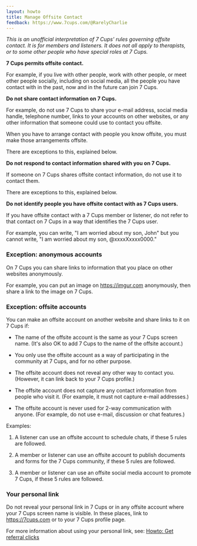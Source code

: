 ```yaml
---
layout: howto
title: Manage Offsite Contact
feedback: https://www.7cups.com/@RarelyCharlie
---
```

*This is an unofficial interpretation of 7 Cups' rules governing offsite contact. It is for members and listeners. It does not all apply to therapists, or to some other people who have special roles at 7 Cups.*

**7 Cups permits offsite contact.**

For example, if you live with other people, work with other people, or meet other people socially, including on social media, all the people you have contact with in the past, now and in the future can join 7 Cups.

**Do not share contact information on 7 Cups.**

For example, do not use 7 Cups to share your e-mail address, social media handle, telephone number, links to your accounts on other websites, or any other information that someone could use to contact you offsite.

When you have to arrange contact with people you know offsite, you must make those arrangements offsite.

There are exceptions to this, explained below.

**Do not respond to contact information shared with you on 7 Cups.**

If someone on 7 Cups shares offsite contact information, do not use it to contact them. 

There are exceptions to this, explained below.

**Do not identify people you have offsite contact with as 7 Cups users.**

If you have offsite contact with a 7 Cups member or listener, do not refer to that contact on 7 Cups in a way that identifies the 7 Cups user.

For example, you can write, "I am worried about my son, John" but you cannot write, "I am worried about my son, @xxxxXxxxx0000."

### Exception: anonymous accounts

On 7 Cups you can share links to information that you place on other websites anonymously.

For example, you can put an image on <https://imgur.com> anonymously, then share a link to the image on 7 Cups.

### Exception: offsite accounts

You can make an offsite account on another website and share links to it on 7 Cups if:

- The name of the offsite account is the same as your 7 Cups screen name. (It's also OK to add 7 Cups to the name of the offsite account.)

- You only use the offsite account as a way of participating in the community at 7 Cups, and for no other purpose.

- The offsite account does not reveal any other way to contact you. (However, it can link back to your 7 Cups profile.)

- The offsite account does not capture any contact information from people who visit it. (For example, it must not capture e-mail addresses.)

- The offsite account is never used for 2-way communication with anyone. (For example, do not use e-mail, discussion or chat features.)

Examples:

1. A listener can use an offsite account to schedule chats, if these 5 rules are followed.

2. A member or listener can use an offsite account to publish documents and forms for the 7 Cups community, if these 5 rules are followed.

3. A member or listener can use an offsite social media account to promote 7 Cups, if these 5 rules are followed.

### Your personal link

Do not reveal your personal link in 7 Cups or in any offsite account where your 7 Cups screen name is visible. In these places, link to <https://7cups.com> or to your 7 Cups profile page.

For more information about using your personal link, see: [Howto: Get referral clicks](https://rarelycharlie.github.io/howto/referral-clicks)
